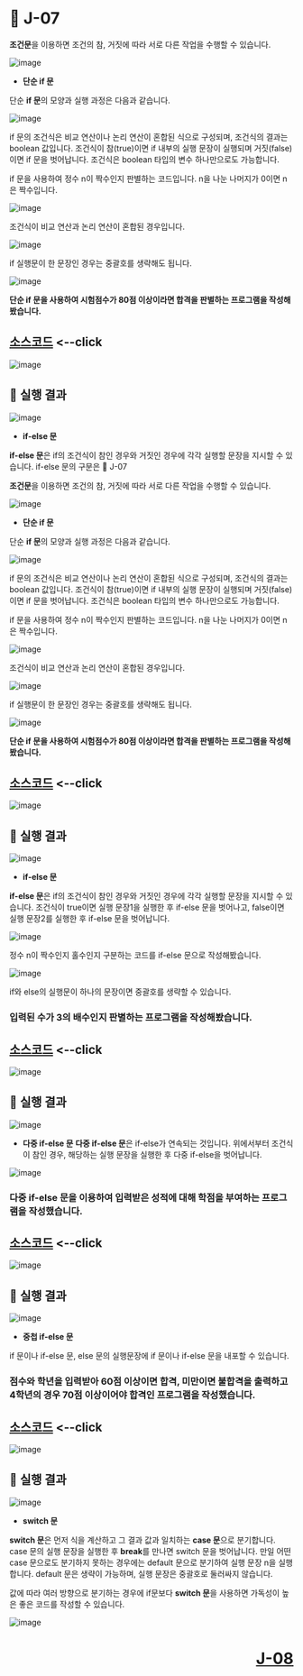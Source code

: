 # 📖 J-07

**조건문**을 이용하면 조건의 참, 거짓에 따라 서로 다른 작업을 수행할 수 있습니다.

![image](https://github.com/user-attachments/assets/0debeaea-d921-48c4-8d0b-0e165c379ca6)

* **단순 if 문**

단순 **if 문**의 모양과 실행 과정은 다음과 같습니다.

![image](https://github.com/user-attachments/assets/fcf1dcde-faa4-44ce-adb7-a6d5ca7d6c1a)

if 문의 조건식은 비교 연산이나 논리 연산이 혼합된 식으로 구성되며, 조건식의 결과는 boolean 값입니다. 조건식이 참(true)이면 if 내부의 실행 문장이 실행되며 거짓(false)이면 if 문을 벗어납니다. 조건식은 boolean 타입의 변수 하나만으로도 가능합니다.

if 문을 사용하여 정수 n이 짝수인지 판별하는 코드입니다. n을 나눈 나머지가 0이면 n은 짝수입니다.

![image](https://github.com/user-attachments/assets/de691e79-5350-4b4e-b40e-03fa09c145b2)

조건식이 비교 연산과 논리 연산이 혼합된 경우입니다.

![image](https://github.com/user-attachments/assets/3bd8c90a-3398-40c5-8d4b-4fe5cbbbd794)

if 실행문이 한 문장인 경우는 중괄호를 생략해도 됩니다.

![image](https://github.com/user-attachments/assets/4fa6a926-7235-442e-b902-c2d2259b143f)

**단순 if 문을 사용하여 시험점수가 80점 이상이라면 합격을 판별하는 프로그램을 작성해봤습니다.**

[소스코드](./J07_1.java) <--click
---

![image](https://github.com/user-attachments/assets/880e73cc-cc5a-4ab0-b8cf-4e5fc50f3ba6)

📘 실행 결과
---

![image](https://github.com/user-attachments/assets/57ffca5a-644a-460d-a04c-776de1d10814)

* **if-else 문**

**if-else 문**은 if의 조건식이 참인 경우와 거짓인 경우에 각각 실행할 문장을 지시할 수 있습니다. if-else 문의 구문은 📖 J-07

**조건문**을 이용하면 조건의 참, 거짓에 따라 서로 다른 작업을 수행할 수 있습니다.

![image](https://github.com/user-attachments/assets/0debeaea-d921-48c4-8d0b-0e165c379ca6)

* **단순 if 문**

단순 **if 문**의 모양과 실행 과정은 다음과 같습니다.

![image](https://github.com/user-attachments/assets/fcf1dcde-faa4-44ce-adb7-a6d5ca7d6c1a)

if 문의 조건식은 비교 연산이나 논리 연산이 혼합된 식으로 구성되며, 조건식의 결과는 boolean 값입니다. 조건식이 참(true)이면 if 내부의 실행 문장이 실행되며 거짓(false)이면 if 문을 벗어납니다. 조건식은 boolean 타입의 변수 하나만으로도 가능합니다.

if 문을 사용하여 정수 n이 짝수인지 판별하는 코드입니다. n을 나눈 나머지가 0이면 n은 짝수입니다.

![image](https://github.com/user-attachments/assets/de691e79-5350-4b4e-b40e-03fa09c145b2)

조건식이 비교 연산과 논리 연산이 혼합된 경우입니다.

![image](https://github.com/user-attachments/assets/3bd8c90a-3398-40c5-8d4b-4fe5cbbbd794)

if 실행문이 한 문장인 경우는 중괄호를 생략해도 됩니다.

![image](https://github.com/user-attachments/assets/4fa6a926-7235-442e-b902-c2d2259b143f)

**단순 if 문을 사용하여 시험점수가 80점 이상이라면 합격을 판별하는 프로그램을 작성해봤습니다.**

[소스코드](./J07_1.java) <--click
---

![image](https://github.com/user-attachments/assets/880e73cc-cc5a-4ab0-b8cf-4e5fc50f3ba6)

📘 실행 결과
---

![image](https://github.com/user-attachments/assets/57ffca5a-644a-460d-a04c-776de1d10814)

* **if-else 문**

**if-else 문**은 if의 조건식이 참인 경우와 거짓인 경우에 각각 실행할 문장을 지시할 수 있습니다. 조건식이 true이면 실행 문장1을 실행한 후 if-else 문을 벗어나고, false이면 실행 문장2를 실행한 후 if-else 문을 벗어납니다.
  
![image](https://github.com/user-attachments/assets/e0f64a64-6c83-49ec-9b84-0675a1e5f6b5)

정수 n이 짝수인지 홀수인지 구분하는 코드를 if-else 문으로 작성해봤습니다. 

![image](https://github.com/user-attachments/assets/0da034d8-95c1-4063-a71b-6cdf147a087e)

if와 else의 실행문이 하나의 문장이면 중괄호를 생략할 수 있습니다.  

### **입력된 수가 3의 배수인지 판별하는 프로그램을 작성해봤습니다.**

[소스코드](./J07_2.java) <--click
---

![image](https://github.com/user-attachments/assets/b94984bf-3fb1-4e3a-a5e8-a4413e59546e)


📘 실행 결과
---

![image](https://github.com/user-attachments/assets/4accae7a-325a-4a41-b7cc-6fc02c4aca05)

* **다중 if-else 문**
**다중 if-else 문**은 if-else가 연속되는 것입니다. 위에서부터 조건식이 참인 경우, 해당하는 실행 문장을 실행한 후 다중 if-else을 벗어납니다.

![image](https://github.com/user-attachments/assets/2bccc8b2-691d-44e5-bee8-87a26c0ab57b)

### **다중 if-else 문을 이용하여 입력받은 성적에 대해 학점을 부여하는 프로그램을 작성했습니다.**

[소스코드](./J07_3.java) <--click
---

![image](https://github.com/user-attachments/assets/57437b6e-24d6-406a-aa5d-dba44f7a1044)

📘 실행 결과
---

![image](https://github.com/user-attachments/assets/73a2996d-33e3-43a2-adc3-2274a0f243b4)


* **중첩 if-else 문**

if 문이나 if-else 문, else 문의 실행문장에 if 문이나 if-else 문을 내포할 수 있습니다.

### **점수와 학년을 입력받아 60점 이상이면 합격, 미만이면 불합격을 출력하고 4학년의 경우 70점 이상이어야 합격인 프로그램을 작성했습니다.**

[소스코드](./J07_4.java) <--click
---

![image](https://github.com/user-attachments/assets/132f2a6f-2372-4166-9805-f656022401d8)

📘 실행 결과
---

![image](https://github.com/user-attachments/assets/89fa8f2f-e929-40c2-9a19-d8528066afa6)

* **switch 문**

**switch 문**은 먼저 식을 계산하고 그 결과 값과 일치하는 **case 문**으로 분기합니다. case 문의 실행 문장을 실행한 후 **break**를 만나면 switch 문을 벗어납니다. 만일 어떤 case 문으로도 분기하지 못하는 경우에는 default 문으로 분기하여 실행 문장 n을 실행합니다. default 문은 생략이 가능하며, 실행 문장은 중괄호로 둘러싸지 않습니다.

값에 따라 여러 방향으로 분기하는 경우에 if문보다 **switch 문**을 사용하면 가독성이 높은 좋은 코드를 작성할 수 있습니다.

![image](https://github.com/user-attachments/assets/db5e7212-5d63-4f54-a296-ee47ccb53d4a)

# <p align="right">[J-08](./J_08.md)</p>
